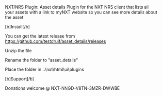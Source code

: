 NXT/NRS Plugin: Asset details Plugin for the NXT NRS client that lists all your assets with a link to myNXT website so you can see more details about the asset

[b]Install[/b]

You can get the latest release from https://github.com/testdruif/asset_details/releases

Unzip the file

Rename the folder to "asset_details"

Place the folder in ..\nxt\html\ui\plugins

[b]Support[/b]

Donations welcome @ NXT-NNGD-V8TN-3MZR-DWWBE
